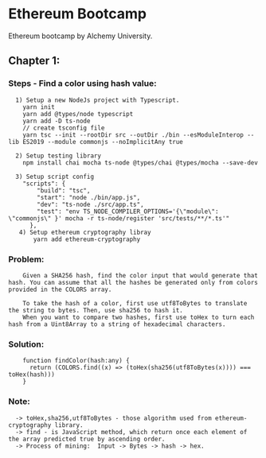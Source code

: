 # Ethereum Bootcamp
Ethereum bootcamp by Alchemy University.

## Chapter 1:
  ### Steps - Find a color using hash value:
      1) Setup a new NodeJs project with Typescript.
        yarn init
        yarn add @types/node typescript 
        yarn add -D ts-node  
        // create tsconfig file
        yarn tsc --init --rootDir src --outDir ./bin --esModuleInterop --lib ES2019 --module commonjs --noImplicitAny true

      2) Setup testing library
        npm install chai mocha ts-node @types/chai @types/mocha --save-dev
      
      3) Setup script config
        "scripts": {
            "build": "tsc",
            "start": "node ./bin/app.js",
            "dev": "ts-node ./src/app.ts",
            "test": "env TS_NODE_COMPILER_OPTIONS='{\"module\": \"commonjs\" }' mocha -r ts-node/register 'src/tests/**/*.ts'"
          },
       4) Setup ethereum cryptography libray
           yarn add ethereum-cryptography
           
   ### Problem:
        Given a SHA256 hash, find the color input that would generate that hash. You can assume that all the hashes be generated only from colors provided in the COLORS array.

        To take the hash of a color, first use utf8ToBytes to translate the string to bytes. Then, use sha256 to hash it.
        When you want to compare two hashes, first use toHex to turn each hash from a Uint8Array to a string of hexadecimal characters.

   ### Solution:
        function findColor(hash:any) {
          return (COLORS.find((x) => (toHex(sha256(utf8ToBytes(x)))) === toHex(hash)))
        }
        
  ### Note:
      -> toHex,sha256,utf8ToBytes - those algorithm used from ethereum-cryptography library.
      -> find - is JavaScript method, which return once each element of the array predicted true by ascending order.
      -> Process of mining:  Input -> Bytes -> hash -> hex. 
        

